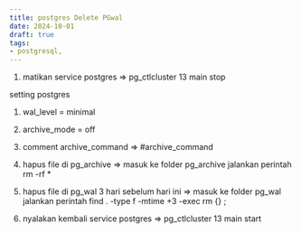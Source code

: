 ```yaml
---
title: postgres Delete PGwal 
date: 2024-10-01
draft: true
tags: 
- postgresql,
---
```

1. matikan service postgres => pg_ctlcluster 13 main stop

setting postgres
1. wal_level = minimal
2. archive_mode = off
3. comment archive_command => #archive_command

2. hapus file di pg_archive => masuk ke folder pg_archive jalankan perintah rm -rf *
3. hapus file di pg_wal 3 hari sebelum hari ini => masuk ke folder pg_wal jalankan perintah find . -type f -mtime +3 -exec rm {} \;
4. nyalakan kembali service postgres => pg_ctlcluster 13 main start